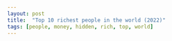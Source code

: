 ```yaml
---
layout: post
title:  "Top 10 richest people in the world (2022)"
tags: [people, money, hidden, rich, top, world]
---
```

